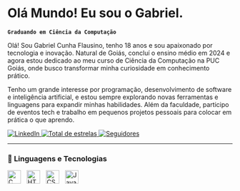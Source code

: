 # Olá Mundo! Eu sou o Gabriel.

**`Graduando em Ciência da Computação`**

Olá! Sou Gabriel Cunha Flausino, tenho 18 anos e sou apaixonado por tecnologia e inovação. Natural de Goiás, concluí o ensino médio em 2024 e agora estou dedicado ao meu curso de Ciência da Computação na PUC Goiás, onde busco transformar minha curiosidade em conhecimento prático.

Tenho um grande interesse por programação, desenvolvimento de software e inteligência artificial, e estou sempre explorando novas ferramentas e linguagens para expandir minhas habilidades. Além da faculdade, participo de eventos tech e trabalho em pequenos projetos pessoais para colocar em prática o que aprendo.

<p align="left">
  <a href="www.linkedin.com/in/gabriel-cunha-268575309" target="_blank">
    <img 
      alt="LinkedIn" 
      title="Conecte-se comigo no LinkedIn" 
      src="https://img.shields.io/badge/🔗 LinkedIn-blue?style=for-the-badge&logo=linkedin&logoColor=white"
    />
  </a>
    <a href="https://github.com/Gabs19X?tab=repositories&sort=stargazers">
        <img 
            alt="Total de estrelas" 
            title="Total de estrelas GitHub" 
            src="https://custom-icon-badges.demolab.com/github/stars/Gabs19X?color=55960c&style=for-the-badge&labelColor=488207&logo=star&label=estrelas"
        />
    </a>
    <a href="https://github.com/Gabs19X?tab=followers">
        <img 
            alt="Seguidores" 
            title="Me siga no GitHub" 
            src="https://custom-icon-badges.demolab.com/github/followers/Gabs19X?color=236ad3&labelColor=1155ba&style=for-the-badge&logo=github&label=Seguidores&logoColor=white"
        />
    </a>
</p>

---

### 🤖 Linguagens e Tecnologias

<img 
    align="left" 
    alt="C"
    title="C" 
    width="30px" 
    style="padding-right: 10px;" 
    src="https://cdn.jsdelivr.net/gh/devicons/devicon@latest/icons/c/c-original.svg" 
/>

<img 
    align="left" 
    alt="HTML"
    title="HTML" 
    width="30px" 
    style="padding-right: 10px;" 
    src="https://cdn.jsdelivr.net/gh/devicons/devicon@latest/icons/html5/html5-original.svg" 
/>

<img 
    align="left" 
    alt="CSS"
    title="CSS" 
    width="30px" 
    style="padding-right: 10px;" 
    src="https://cdn.jsdelivr.net/gh/devicons/devicon@latest/icons/css3/css3-original.svg" 
/>

<img 
    align="left" 
    alt="JavaScript"
    title="JavaScript" 
    width="30px" 
    style="padding-right: 10px;" 
    src="https://cdn.jsdelivr.net/gh/devicons/devicon@latest/icons/javascript/javascript-original.svg" 
/>


<br/>
<br/>

</p>
